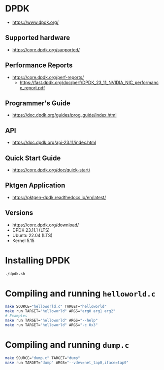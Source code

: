 # DPDK
- https://www.dpdk.org/

## Supported hardware
- https://core.dpdk.org/supported/

## Performance Reports
- https://core.dpdk.org/perf-reports/
  - https://fast.dpdk.org/doc/perf/DPDK_23_11_NVIDIA_NIC_performance_report.pdf

## Programmer's Guide
- https://doc.dpdk.org/guides/prog_guide/index.html

## API
- https://doc.dpdk.org/api-23.11/index.html

## Quick Start Guide
- https://core.dpdk.org/doc/quick-start/

## Pktgen Application
- https://pktgen-dpdk.readthedocs.io/en/latest/

## Versions
- https://core.dpdk.org/download/
- DPDK 23.11.1 (LTS)
- Ubuntu 22.04 (LTS)
- Kernel 5.15


# Installing DPDK
```bash
./dpdk.sh
```

# Compiling and running `helloworld.c`
```bash
make SOURCE="helloworld.c" TARGET="helloworld"
make run TARGET="helloworld" ARGS="arg0 arg1 arg2"
# Examples
make run TARGET="helloworld" ARGS="--help"
make run TARGET="helloworld" ARGS="-c 0x3"
```

# Compiling and running `dump.c`
```bash
make SOURCE="dump.c" TARGET="dump"
make run TARGET="dump" ARGS="--vdev=net_tap0,iface=tap0"
```
